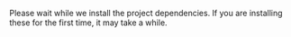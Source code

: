 Please wait while we install the project dependencies. 
If you are installing these for the first time, it may take a while.